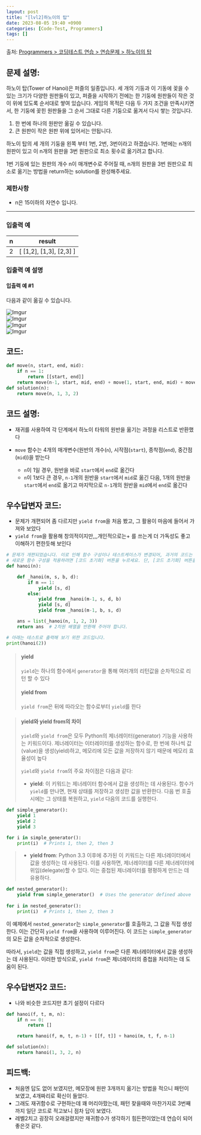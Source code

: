 ```yaml
---
layout: post
title: "[lvl2]하노이의 탑"
date: 2023-08-05 19:40 +0900
categories: [Code-Test, Programmers]
tags: []
---
```


출처: [Programmers > 코딩테스트 연습 > 연습문제 > 하노이의 탑](https://school.programmers.co.kr/learn/courses/30/lessons/12946)


## 문제 설명:

하노이 탑(Tower of Hanoi)은 퍼즐의 일종입니다. 세 개의 기둥과 이 기동에 꽂을 수 있는 크기가 다양한 원판들이 있고, 퍼즐을 시작하기 전에는 한 기둥에 원판들이 작은 것이 위에 있도록 순서대로 쌓여 있습니다. 게임의 목적은 다음 두 가지 조건을 만족시키면서, 한 기둥에 꽂힌 원판들을 그 순서 그대로 다른 기둥으로 옮겨서 다시 쌓는 것입니다.

1. 한 번에 하나의 원판만 옮길 수 있습니다.
2. 큰 원판이 작은 원판 위에 있어서는 안됩니다.

하노이 탑의 세 개의 기둥을 왼쪽 부터 1번, 2번, 3번이라고 하겠습니다. 1번에는 n개의 원판이 있고 이 n개의 원판을 3번 원판으로 최소 횟수로 옮기려고 합니다.

1번 기둥에 있는 원판의 개수 n이 매개변수로 주어질 때, n개의 원판을 3번 원판으로 최소로 옮기는 방법을 return하는 solution를 완성해주세요.

### 제한사항

- n은 15이하의 자연수 입니다.

---

### 입출력 예

|n|result|
|---|---|
|2|[ [1,2], [1,3], [2,3] ]|

### 입출력 예 설명

#### 입출력 예 #1  
다음과 같이 옮길 수 있습니다.

![Imgur](https://i.imgur.com/SWEqD08.png)  
![Imgur](https://i.imgur.com/mrmOzV2.png)  
![Imgur](https://i.imgur.com/Ent83gA.png)  
![Imgur](https://i.imgur.com/osJFfhF.png)


## 코드:

```python
def move(n, start, end, mid):
    if n == 1:
        return [[start, end]]
    return move(n-1, start, mid, end) + move(1, start, end, mid) + move(n-1, mid, end, start)
def solution(n):
    return move(n, 1, 3, 2)
```

## 코드 설명:

- 재귀를 사용하여 각 단계에서 하노이 타워의 원반을 옮기는 과정을 리스트로 반환했다

- `move` 함수는 4개의 매개변수(원반의 개수(`n`), 시작점(`start`), 종착점(`end`), 중간점(`mid`))을 받는다
	- `n`이 1일 경우, 원반을 바로 `start`에서 `end`로 옮긴다
	- `n`이 1보다 큰 경우, `n-1`개의 원반을 `start`에서 `mid`로 옮긴 다음, 1개의 원반을 `start`에서 `end`로 옮기고 마지막으로 `n-1`개의 원반을 `mid`에서 `end`로 옮긴다

## 우수답변자 코드:
- 문제가 개편되어 좀 다르지만 `yield from`을 처음 봤고, 그 활용이 마음에 들어서 가져와 보았다
- `yield from`을 활용해 창의적이지만,,,개인적으로는+ 를 쓰는게 더 가독성도 좋고 이해하기 편한듯해 보인다

```python
# 문제가 개편되었습니다. 이로 인해 함수 구성이나 테스트케이스가 변경되어, 과거의 코드는 동작하지 않을 수 있습니다.
# 새로운 함수 구성을 적용하려면 [코드 초기화] 버튼을 누르세요. 단, [코드 초기화] 버튼을 누르면 작성 중인 코드는 사라집니다.
def hanoi(n):

    def _hanoi(m, s, b, d):
        if m == 1:
            yield [s, d]
        else:
            yield from _hanoi(m-1, s, d, b)
            yield [s, d]
            yield from _hanoi(m-1, b, s, d)

    ans = list(_hanoi(n, 1, 2, 3))
    return ans  # 2차원 배열을 반환해 주어야 합니다.

# 아래는 테스트로 출력해 보기 위한 코드입니다.
print(hanoi(2))
```

> #### yield
> `yield`는 하나의 함수에서 `generator`을 통해 여러개의 리턴값을 순차적으로 리턴 할 수 있다
> #### yield from
> `yield from`은 뒤에 따라오는 함수로부터 `yield`를 한다

> #### yield와 yield from의 차이
> `yield`와 `yield from`은 모두 Python의 제너레이터(generator) 기능을 사용하는 키워드이다. 제너레이터는 이터레이터를 생성하는 함수로, 한 번에 하나씩 값(value)을 생성(yield)하고, 메모리에 모든 값을 저장하지 않기 때문에 메모리 효율성이 높다
>
>`yield`와 `yield from`의 주요 차이점은 다음과 같다:
>
>- **yield**: 이 키워드는 제너레이터 함수에서 값을 생성하는 데 사용된다. 함수가 `yield`를 만나면, 현재 상태를 저장하고 생성한 값을 반환한다. 다음 번 호출 시에는 그 상태를 복원하고, `yield` 다음의 코드를 실행한다.

```python
def simple_generator():     
	yield 1     
	yield 2     
	yield 3  

for i in simple_generator():     
	print(i)  # Prints 1, then 2, then 3
```

>
>- **yield from**: Python 3.3 이후에 추가된 이 키워드는 다른 제너레이터에서 값을 생성하는 데 사용된다. 이를 사용하면, 제너레이터를 다른 제너레이터에 위임(delegate)할 수 있다. 이는 중첩된 제너레이터를 평평하게 만드는 데 유용하다.


```python
def nested_generator():     
	yield from simple_generator()  # Uses the generator defined above  
	
for i in nested_generator():     
	print(i)  # Prints 1, then 2, then 3
```
>
이 예제에서 `nested_generator`는 `simple_generator`를 호출하고, 그 값을 직접 생성한다. 이는 간단히 `yield from`을 사용하여 이루어진다. 이 코드는 `simple_generator`의 모든 값을 순차적으로 생성한다.
>
따라서, `yield`는 값을 직접 생성하고, `yield from`은 다른 제너레이터에서 값을 생성하는 데 사용된다. 이러한 방식으로, `yield from`은 제너레이터의 중첩을 처리하는 데 도움이 된다.
>


## 우수답변자2 코드:
- 나와 비슷한 코드지만 초기 설정이 다르다
```python
def hanoi(f, t, m, n):
    if n == 0:
        return []

    return hanoi(f, m, t, n-1) + [[f, t]] + hanoi(m, t, f, n-1)

def solution(n):
    return hanoi(1, 3, 2, n)
```

## 피드백:

- 처음엔 답도 없어 보였지만, 메모장에 원판 3개까지 옮기는 방법을 적으니 패턴이 보였고, 4개짜리로 확신이 들었다.
- 그래도 재귀함수로 구현하는데 꽤 머리아팠는데, 패턴 찾을때와 마찬가지로 3번째까지 일단 코드로 적고보니 점차 답이 보였다.
- 레벨2치고 굉장히 오래걸렸지만 재귀함수가 생각하기 힘든편이었는데 연습이 되어 좋은것 같다.
